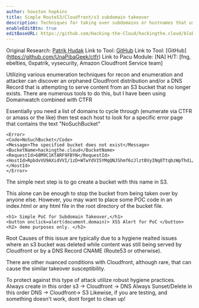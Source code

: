 ```yaml
---
author: houston hopkins
title: Simple Route53/Cloudfront/s3 subdomain takeover
description: Techniques for taking over subdomains or hostnames that use Cloudfront and/or a DNS record to serve content from Amazone S3
enableEditBtn: true
editBaseURL: https://github.com/Hacking-the-Cloud/hackingthe.cloud/blob/master/content
---
```

Original Research: [Patrik Hudak](https://0xpatrik.com/subdomain-takeover-basics/)
Link to Tool: [GitHub](https://github.com/ebelties/DomainWatch )
Link to Tool: [GitHub] (https://github.com/UnaPibaGeek/ctfr)
Link to Pacu Module: [NA]
H/T: [fng, ebelties, 0xpatrik, vysecurity, Amazon Cloudfront Service team]

Utilizing various enumeration techniques for recon and enumeration and attacker can discover an orphaned Cloudfront distribution and/or a DNS Record that is attempting to serve content from an S3 bucket that no longer exists. There are numerous tools to do this, but I have been using Domainwatch combined with CTFR 

Essentially you need a list of domains to cycle through (enumerate via CTFR or amass or the like) then test each host to look for a specific error page that contains the text "NoSuchBucket"

```
<Error>
<Code>NoSuchBucket</Code>
<Message>The specified bucket does not exist</Message>
<BucketName>hackingthe.cloud</BucketName>
<RequestId>68M9C1KTARF9FBYN</RequestId>
<HostId>RpbdvVU9AXidVVI/1zD+WTwYdVI5YMqQNJShmf6zJlztBVyINq8TtqbzWpThdi/LivlOWRVCPVs=</HostId>
</Error>
```

The simple next step is to go create a bucket with this name in S3. 

This alone can be enough to stop the bucket from being taken over by anyone else. However, you may want to place some POC code in an index.html or any html file in the root directory of the bucket file.

```
<h1> Simple PoC for Subdomain Takeover,</h1>
<button onclick=alert(document.domain)> XSS Alert for PoC </button>
<h2> demo purposes only. </h2> 
```

Root Causes of this issue are typically due to a hygiene realted issues where an s3 bucket was deleted while content was still being served by Cloudfront or by a DNS Record CNAME (Route53 or otherwise).  

There are other nuanced conditions with Cloudfront, although rare, that can cause the similar takeover susceptibility.

To protect against this type of attack utilize robust hygiene practices.
Always create in this order s3 -> Cloudfront -> DNS
Always Sunset/Delete in this order DNS -> Cloudfront-> S3
Likewise, if you are testing, and something doesn't work, dont forget to clean up!



